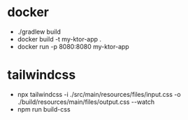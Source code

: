 # docker

- ./gradlew build
- docker build -t my-ktor-app .
- docker run -p 8080:8080 my-ktor-app

# tailwindcss

- npx tailwindcss -i ./src/main/resources/files/input.css -o ./build/resources/main/files/output.css --watch  
- npm run build-css 